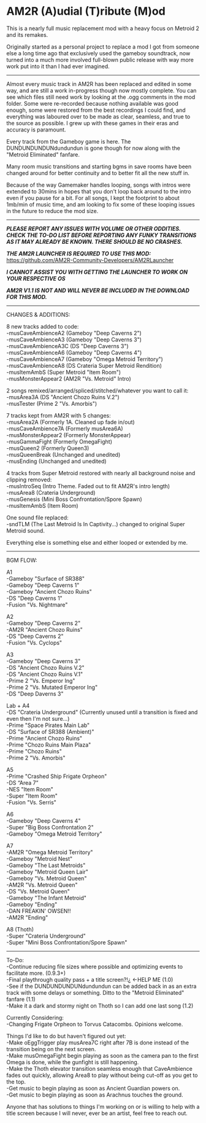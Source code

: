 # AM2R (A)udial (T)ribute (M)od 
This is a nearly full music replacement mod with a heavy focus on Metroid 2 and its remakes.  

Originally started as a personal project to replace a mod I got from someone else a long time ago that exclusively used the gameboy soundtrack, now turned into a much more involved full-blown public release with way more work put into it than I had ever imagined.

---

Almost every music track in AM2R has been replaced and edited in some way, and are still a work in-progress though now mostly complete. You can see which files still need work by looking at the .ogg comments in the mod folder. Some were re-recorded because nothing available was good enough, some were restored from the best recordings I could find, and everything was laboured over to be made as clear, seamless, and true to the source as possible. I grew up with these games in their eras and accuracy is paramount.

Every track from the Gameboy game is here. The DUNDUNDUNDUNdundundun is gone though for now along with the "Metroid Eliminated" fanfare.  

Many room music transitions and starting bgms in save rooms have been changed around for better continuity and to better fit all the new stuff in.  

Because of the way Gamemaker handles looping, songs with intros were extended to 30mins in hopes that you don't loop back around to the intro even if you pause for a bit. For all songs, I kept the footprint to about 1mb/min of music time, and am looking to fix some of these looping issues in the future to reduce the mod size. 

---

***PLEASE REPORT ANY ISSUES WITH VOLUME OR OTHER ODDITIES. CHECK THE TO-DO LIST BEFORE REPORTING ANY FUNKY TRANSITIONS AS IT MAY ALREADY BE KNOWN. THERE SHOULD BE NO CRASHES.***

***THE AM2R LAUNCHER IS REQUIRED TO USE THIS MOD:*** https://github.com/AM2R-Community-Developers/AM2RLauncher  

***I CANNOT ASSIST YOU WITH GETTING THE LAUNCHER TO WORK ON YOUR RESPECTIVE OS***

***AM2R V1.1 IS NOT AND WILL NEVER BE INCLUDED IN THE DOWNLOAD FOR THIS MOD.***  

---

CHANGES & ADDITIONS:
  
8 new tracks added to code:  
-musCaveAmbienceA2 (Gameboy "Deep Caverns 2")  
-musCaveAmbienceA3 (Gameboy "Deep Caverns 3")  
-musCaveAmbienceA3C (DS "Deep Caverns 3")  
-musCaveAmbienceA6 (Gameboy "Deep Caverns 4")  
-musCaveAmbienceA7 (Gameboy "Omega Metroid Territory")  
-musCaveAmbienceA8 (DS Crateria Super Metroid Rendition)  
-musItemAmbS (Super Metroid "Item Room")  
-musMonsterAppear2 (AM2R "Vs. Metroid" Intro)  
 
2 songs remixed/arranged/spliced/stitched/whatever you want to call it:  
-musArea3A (DS "Ancient Chozo Ruins V.2")  
-musTester (Prime 2 "Vs. Amorbis")  
 
7 tracks kept from AM2R with 5 changes:  
-musArea2A (Formerly 1A. Cleaned up fade in/out)  
-musCaveAmbience7A (Formerly musArea6A)  
-musMonsterAppear2 (Formerly MonsterAppear)  
-musGammaFight (Formerly OmegaFight)  
-musQueen2 (Formerly Queen3)  
-musQueenBreak (Unchanged and unedited)  
-musEnding (Unchanged and unedited)  
 
4 tracks from Super Metroid restored with nearly all background noise and clipping removed:  
-musIntroSeq (Intro Theme. Faded out to fit AM2R's intro length)  
-musArea8 (Crateria Underground)  
-musGenesis (Mini Boss Confrontation/Spore Spawn)  
-musItemAmbS (Item Room)  
 
One sound file replaced:  
-sndTLM (The Last Metroid Is In Captivity...) changed to original Super Metroid sound.  
 
Everything else is something else and either looped or extended by me.    
 
---
 
BGM FLOW:  
  
A1  
-Gameboy "Surface of SR388"  
-Gameboy "Deep Caverns 1"  
-Gameboy "Ancient Chozo Ruins"  
-DS "Deep Caverns 1"  
-Fusion "Vs. Nightmare"  

A2  
-Gameboy "Deep Caverns 2"  
-AM2R "Ancient Chozo Ruins"  
-DS "Deep Caverns 2"  
-Fusion "Vs. Cyclops"  

A3  
-Gameboy "Deep Caverns 3"  
-DS "Ancient Chozo Ruins V.2"  
-DS "Ancient Chozo Ruins V.1"  
-Prime 2 "Vs. Emperor Ing"  
-Prime 2 "Vs. Mutated Emperor Ing"  
-DS "Deep Daverns 3"  

Lab + A4  
-DS "Crateria Underground" (Currently unused until a transition is fixed and even then I'm not sure...)  
-Prime "Space Pirates Main Lab"  
-DS "Surface of SR388 (Ambient)"  
-Prime "Ancient Chozo Ruins"  
-Prime "Chozo Ruins Main Plaza"  
-Prime "Chozo Ruins"  
-Prime 2 "Vs. Amorbis"  

A5  
-Prime "Crashed Ship Frigate Orpheon"  
-DS “Area 7”  
-NES "Item Room"  
-Super "Item Room"  
-Fusion "Vs. Serris"  

A6  
-Gameboy "Deep Caverns 4"  
-Super "Big Boss Confrontation 2"  
-Gameboy "Omega Metroid Territory"  

A7  
-AM2R "Omega Metroid Territory"  
-Gameboy "Metroid Nest"  
-Gameboy "The Last Metroids"  
-Gameboy "Metroid Queen Lair"  
-Gameboy "Vs. Metroid Queen"  
-AM2R "Vs. Metroid Queen"  
-DS "Vs. Metroid Queen"  
-Gameboy "The Infant Metroid"  
-Gameboy "Ending"  
-DAN FREAKIN' OWSEN!!  
-AM2R "Ending"  

A8 (Thoth)  
-Super "Crateria Underground"  
-Super "Mini Boss Confrontation/Spore Spawn"  

---

To-Do:  
-Continue reducing file sizes where possible and optimizing events to facilitate more. (0.9.3+)  
-Final playthrough quality pass + a title screen?!¿ <-HELP ME (1.0)  
-See if the DUNDUNDUNDUNdundundun can be added back in as an extra track with some delays or something. Ditto to the "Metroid Eliminated" fanfare (1.1)  
-Make it a dark and stormy night on Thoth so I can add one last song (1.2)  

Currently Considering:  
-Changing Frigate Orpheon to Torvus Catacombs. Opinions welcome.  

Things I'd like to do but haven't figured out yet:  
-Make oEggTrigger play musArea7C right after 7B is done instead of the transition being on the next screen.  
-Make musOmegaFight begin playing as soon as the camera pan to the first Omega is done, while the gunfight is still happening.  
-Make the Thoth elevator transition seamless enough that CaveAmbience fades out quickly, allowing Area8 to play without being cut-off as you get to the top.  
-Get music to begin playing as soon as Ancient Guardian powers on.  
-Get music to begin playing as soon as Arachnus touches the ground.  

Anyone that has solutions to things I'm working on or is willing to help with a title screen because I will never, ever be an artist, feel free to reach out.
